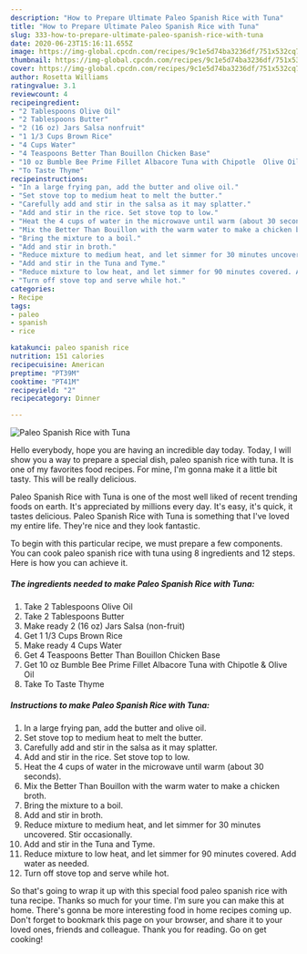 ```yaml
---
description: "How to Prepare Ultimate Paleo Spanish Rice with Tuna"
title: "How to Prepare Ultimate Paleo Spanish Rice with Tuna"
slug: 333-how-to-prepare-ultimate-paleo-spanish-rice-with-tuna
date: 2020-06-23T15:16:11.655Z
image: https://img-global.cpcdn.com/recipes/9c1e5d74ba3236df/751x532cq70/paleo-spanish-rice-with-tuna-recipe-main-photo.jpg
thumbnail: https://img-global.cpcdn.com/recipes/9c1e5d74ba3236df/751x532cq70/paleo-spanish-rice-with-tuna-recipe-main-photo.jpg
cover: https://img-global.cpcdn.com/recipes/9c1e5d74ba3236df/751x532cq70/paleo-spanish-rice-with-tuna-recipe-main-photo.jpg
author: Rosetta Williams
ratingvalue: 3.1
reviewcount: 4
recipeingredient:
- "2 Tablespoons Olive Oil"
- "2 Tablespoons Butter"
- "2 (16 oz) Jars Salsa nonfruit"
- "1 1/3 Cups Brown Rice"
- "4 Cups Water"
- "4 Teaspoons Better Than Bouillon Chicken Base"
- "10 oz Bumble Bee Prime Fillet Albacore Tuna with Chipotle  Olive Oil"
- "To Taste Thyme"
recipeinstructions:
- "In a large frying pan, add the butter and olive oil."
- "Set stove top to medium heat to melt the butter."
- "Carefully add and stir in the salsa as it may splatter."
- "Add and stir in the rice. Set stove top to low."
- "Heat the 4 cups of water in the microwave until warm (about 30 seconds)."
- "Mix the Better Than Bouillon with the warm water to make a chicken broth."
- "Bring the mixture to a boil."
- "Add and stir in broth."
- "Reduce mixture to medium heat, and let simmer for 30 minutes uncovered. Stir occasionally."
- "Add and stir in the Tuna and Tyme."
- "Reduce mixture to low heat, and let simmer for 90 minutes covered. Add water as needed."
- "Turn off stove top and serve while hot."
categories:
- Recipe
tags:
- paleo
- spanish
- rice

katakunci: paleo spanish rice 
nutrition: 151 calories
recipecuisine: American
preptime: "PT39M"
cooktime: "PT41M"
recipeyield: "2"
recipecategory: Dinner

---
```



![Paleo Spanish Rice with Tuna](https://img-global.cpcdn.com/recipes/9c1e5d74ba3236df/751x532cq70/paleo-spanish-rice-with-tuna-recipe-main-photo.jpg)

Hello everybody, hope you are having an incredible day today. Today, I will show you a way to prepare a special dish, paleo spanish rice with tuna. It is one of my favorites food recipes. For mine, I'm gonna make it a little bit tasty. This will be really delicious.

Paleo Spanish Rice with Tuna is one of the most well liked of recent trending foods on earth. It's appreciated by millions every day. It's easy, it's quick, it tastes delicious. Paleo Spanish Rice with Tuna is something that I've loved my entire life. They're nice and they look fantastic.




To begin with this particular recipe, we must prepare a few components. You can cook paleo spanish rice with tuna using 8 ingredients and 12 steps. Here is how you can achieve it.

##### The ingredients needed to make Paleo Spanish Rice with Tuna:

1. Take 2 Tablespoons Olive Oil
1. Take 2 Tablespoons Butter
1. Make ready 2 (16 oz) Jars Salsa (non-fruit)
1. Get 1 1/3 Cups Brown Rice
1. Make ready 4 Cups Water
1. Get 4 Teaspoons Better Than Bouillon Chicken Base
1. Get 10 oz Bumble Bee Prime Fillet Albacore Tuna with Chipotle &amp; Olive Oil
1. Take To Taste Thyme




##### Instructions to make Paleo Spanish Rice with Tuna:

1. In a large frying pan, add the butter and olive oil.
1. Set stove top to medium heat to melt the butter.
1. Carefully add and stir in the salsa as it may splatter.
1. Add and stir in the rice. Set stove top to low.
1. Heat the 4 cups of water in the microwave until warm (about 30 seconds).
1. Mix the Better Than Bouillon with the warm water to make a chicken broth.
1. Bring the mixture to a boil.
1. Add and stir in broth.
1. Reduce mixture to medium heat, and let simmer for 30 minutes uncovered. Stir occasionally.
1. Add and stir in the Tuna and Tyme.
1. Reduce mixture to low heat, and let simmer for 90 minutes covered. Add water as needed.
1. Turn off stove top and serve while hot.




So that's going to wrap it up with this special food paleo spanish rice with tuna recipe. Thanks so much for your time. I'm sure you can make this at home. There's gonna be more interesting food in home recipes coming up. Don't forget to bookmark this page on your browser, and share it to your loved ones, friends and colleague. Thank you for reading. Go on get cooking!

